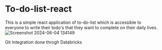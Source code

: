 # To-do-list-react
This is a simple react application of to-do-list which is accessible to everyone to write their todo's that they want to complete on their daily lives.
![Screenshot 2024-06-04 134149](https://github.com/vineeth-satya/To-do-list-react/assets/116964859/e53c969e-6300-4496-848d-4ab6f06c07dd)

Git Integration done throgh Databricks
